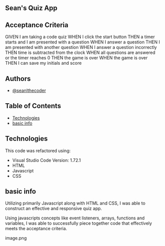 
## Sean's Quiz App












## Acceptance Criteria

GIVEN I am taking a code quiz
WHEN I click the start button
THEN a timer starts and I am presented with a question
WHEN I answer a question
THEN I am presented with another question
WHEN I answer a question incorrectly
THEN time is subtracted from the clock
WHEN all questions are answered or the timer reaches 0
THEN the game is over
WHEN the game is over
THEN I can save my initials and score
## Authors

- [@seanlthecoder](https://github.com/seanlthecoder)

## Table of Contents
* [Technologies](#technologies)
* [basic info](#basic-info)
## Technologies

This code was refactored using:
- Visual Studio Code
  Version: 1.72.1
- HTML
- Javascript
- CSS
## basic info

Utilizing primarily Javascript along with HTML and CSS, I was able to construct an effective and responsive quiz app.

Using javascripts concepts like event listeners, arrays, functions and variables, I was able to successfully
piece together code that effectively meets the acceptance criteria.


image.png